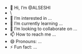 - 👋 Hi, I’m @ALSESHI
- \
- 👀 I’m interested in ...
- 🌱 I’m currently learning ...
- 💞️ I’m looking to collaborate on ...
- 📫 How to reach me ...
- 😄 Pronouns: ...
- ⚡ Fun fact: ...

<!---
ALSESHI/ALSESHI is a ✨ special ✨ repository because its `README.md` (this file) appears on your GitHub profile.
You can click the Preview link to take a look at your changes.
--->
